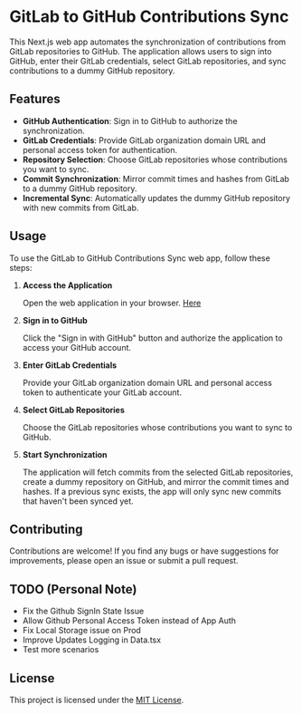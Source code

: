 # GitLab to GitHub Contributions Sync

This Next.js web app automates the synchronization of contributions from GitLab repositories to GitHub. The application allows users to sign into GitHub, enter their GitLab credentials, select GitLab repositories, and sync contributions to a dummy GitHub repository.

## Features

- **GitHub Authentication**: Sign in to GitHub to authorize the synchronization.
- **GitLab Credentials**: Provide GitLab organization domain URL and personal access token for authentication.
- **Repository Selection**: Choose GitLab repositories whose contributions you want to sync.
- **Commit Synchronization**: Mirror commit times and hashes from GitLab to a dummy GitHub repository.
- **Incremental Sync**: Automatically updates the dummy GitHub repository with new commits from GitLab.

## Usage

To use the GitLab to GitHub Contributions Sync web app, follow these steps:

1. **Access the Application**

   Open the web application in your browser. [Here](https://gitlab-sync.vercel.app/)

2. **Sign in to GitHub**

   Click the "Sign in with GitHub" button and authorize the application to access your GitHub account.

3. **Enter GitLab Credentials**

   Provide your GitLab organization domain URL and personal access token to authenticate your GitLab account.

4. **Select GitLab Repositories**

   Choose the GitLab repositories whose contributions you want to sync to GitHub.

5. **Start Synchronization**

   The application will fetch commits from the selected GitLab repositories, create a dummy repository on GitHub, and mirror the commit times and hashes. If a previous sync exists, the app will only sync new commits that haven't been synced yet.

## Contributing

Contributions are welcome! If you find any bugs or have suggestions for improvements, please open an issue or submit a pull request.

## TODO (Personal Note)

- Fix the Github SignIn State Issue
- Allow Github Personal Access Token instead of App Auth
- Fix Local Storage issue on Prod
- Improve Updates Logging in Data.tsx
- Test more scenarios

## License

This project is licensed under the [MIT License](https://opensource.org/licenses/MIT).
